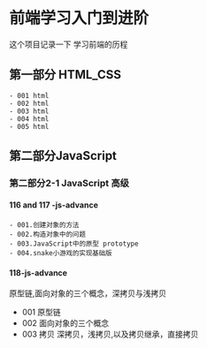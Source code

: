 # 前端学习入门到进阶 

这个项目记录一下 学习前端的历程 

## 第一部分 HTML_CSS
	
	- 001 html
	- 002 html 
	- 003 html 
	- 004 html 
	- 005 html 




## 第二部分JavaScript 



### 第二部分2-1 JavaScript 高级


#### 116 and 117 -js-advance
	- 001.创建对象的方法
	- 002.构造对象中的问题
	- 003.JavaScript中的原型 prototype
	- 004.snake小游戏的实现基础版



#### 118-js-advance

原型链,面向对象的三个概念，深拷贝与浅拷贝 

- 001 原型链
- 002 面向对象的三个概念
- 003 拷贝 深拷贝，浅拷贝,以及拷贝继承，直接拷贝





